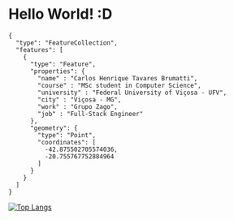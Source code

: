 # Hello World! :D
````
{
  "type": "FeatureCollection",
  "features": [
    {
      "type": "Feature",
      "properties": {
        "name" : "Carlos Henrique Tavares Brumatti",
        "course" : "MSc student in Computer Science",
        "university" : "Federal University of Viçosa - UFV",
        "city" : "Viçosa - MG",
        "work" : "Grupo Zago",
        "job" : "Full-Stack Engineer"
      },
      "geometry": {
        "type": "Point",
        "coordinates": [
          -42.875502705574036,
          -20.755767752884964
        ]
      }
    }
  ]
}
````
[![Top Langs](https://github-readme-stats.vercel.app/api/top-langs/?username=TavaresCarlos&layout=compact)](https://github.com/anuraghazra/github-readme-stats)

